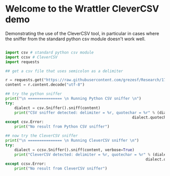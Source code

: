 # Welcome to the Wrattler CleverCSV demo
Demonstrating the use of the CleverCSV tool, in particular in cases where the sniffer from the
standard python csv module doesn't work well.


```python

import csv # standard python csv module
import ccsv # CleverCSV
import requests

## get a csv file that uses semicolon as a delimiter

r = requests.get("https://raw.githubusercontent.com/grezesf/Research/17b1e829d1d4b8954661270bd8b099e74bb45ce7/Reservoirs/Task0_Replication/code/preprocessing/factors.csv")
content = r.content.decode("utf-8")

## try the python sniffer
print("\n =============== \n Running Python CSV sniffer \n")
try:
    dialect = csv.Sniffer().sniff(content)
    print("CSV sniffer detected: delimiter = %r, quotechar = %r" % (dialect.delimiter,
    	       	       		 	     	 	            dialect.quotechar))
except csv.Error:
    print("No result from Python CSV sniffer")

## now try the CleverCSV sniffer
print("\n =============== \n Running CleverCSV sniffer \n")
try:
    dialect = ccsv.Sniffer().sniff(content, verbose=True)
    print("CleverCSV detected: delimiter = %r, quotechar = %r" % (dialect.delimiter,
    		                                                  dialect.quotechar))
except ccsv.Error:
    print("No result from CleverCSV sniffer")

```

